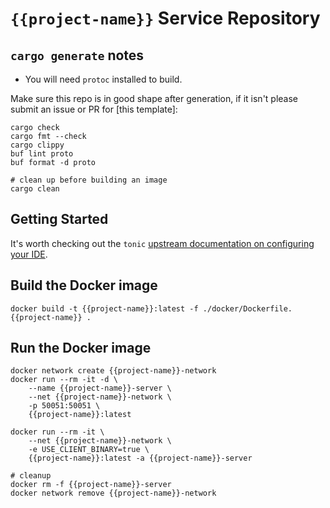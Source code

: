 # `{{project-name}}` Service Repository

## `cargo generate` notes

- You will need `protoc` installed to build.

Make sure this repo is in good shape after generation, if it isn't please
submit an issue or PR for [this template]:

```shell
cargo check
cargo fmt --check
cargo clippy
buf lint proto
buf format -d proto

# clean up before building an image
cargo clean
```

## Getting Started

It's worth checking out the `tonic` [upstream documentation on configuring your IDE](https://github.com/hyperium/tonic#getting-started).

## Build the Docker image

```shell
docker build -t {{project-name}}:latest -f ./docker/Dockerfile.{{project-name}} .
```

## Run the Docker image

```shell
docker network create {{project-name}}-network
docker run --rm -it -d \
    --name {{project-name}}-server \
    --net {{project-name}}-network \
    -p 50051:50051 \
    {{project-name}}:latest

docker run --rm -it \
    --net {{project-name}}-network \
    -e USE_CLIENT_BINARY=true \
    {{project-name}}:latest -a {{project-name}}-server

# cleanup
docker rm -f {{project-name}}-server
docker network remove {{project-name}}-network
```
